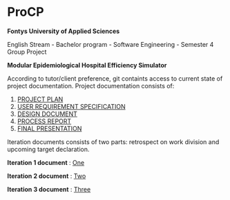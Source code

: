 # ProCP

**Fontys University of Applied Sciences**

English Stream - Bachelor program - Software Engineering - Semester 4 Group Project




**Modular Epidemiological Hospital Efficiency Simulator**



According to tutor/client preference, git containts access to current state of project documentation. Project documentation consists of:

1. [PROJECT PLAN](https://docs.google.com/document/d/1RfMybVe23VUaotm2GBcBbuWw1jqKr17xnRhQ7wrOPQ0/edit?usp=sharing)
2. [USER REQUIREMENT SPECIFICATION](https://docs.google.com/document/d/16RGvip-sEVQG60pGBnM_PAwA5Amc05bzHVmq-yfy8gY/edit?usp=sharing)
3. [DESIGN DOCUMENT](https://docs.google.com/document/d/15K2By3xHKgWpgPtHpe7WoScuvCsZaZJcS8h4JASZEGs/edit?usp=sharing)
4. [PROCESS REPORT](https://docs.google.com/document/d/1m1zKUu4GnZOVUoxJdVKy0MgM-kC_Z_Dg7p_4nZKP4YQ/edit?usp=sharing)
5. [FINAL PRESENTATION](https://docs.google.com/presentation/d/1qvXEM85C6CfFyDNAY1C7GRu6mqr0_PtDcBwpZS_CUxQ)




Iteration documents consists of two parts: retrospect on work division and upcoming target declaration.

**Iteration 1 document** : [One](https://docs.google.com/document/d/11DdPhdJirAJH56iLgtbqIgc7VnNgvL8oe6gBMxG9IVM/edit?usp=sharing)

**Iteration 2 document** : [Two](https://drive.google.com/file/d/107lWt1qZJfiaV91NCK1lwx5iWpGznWw1/view?usp=sharing )

**Iteration 3 document** : [Three](https://docs.google.com/document/d/1VFxd1GM1P_DpxlHbfBS7mYKP9lyJYxKpdo9S9KPMu0Q/edit?usp=sharing)
